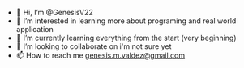 - 👋 Hi, I’m @GenesisV22
- 👀 I’m interested in learning more about programing and real world application
- 🌱 I’m currently learning everything from the start (very beginning)
- 💞️ I’m looking to collaborate on i'm not sure yet
- 📫 How to reach me genesis.m.valdez@gmail.com

<!---
GenesisV22/GenesisV22 is a ✨ special ✨ repository because its `README.md` (this file) appears on your GitHub profile.
You can click the Preview link to take a look at your changes.
--->
